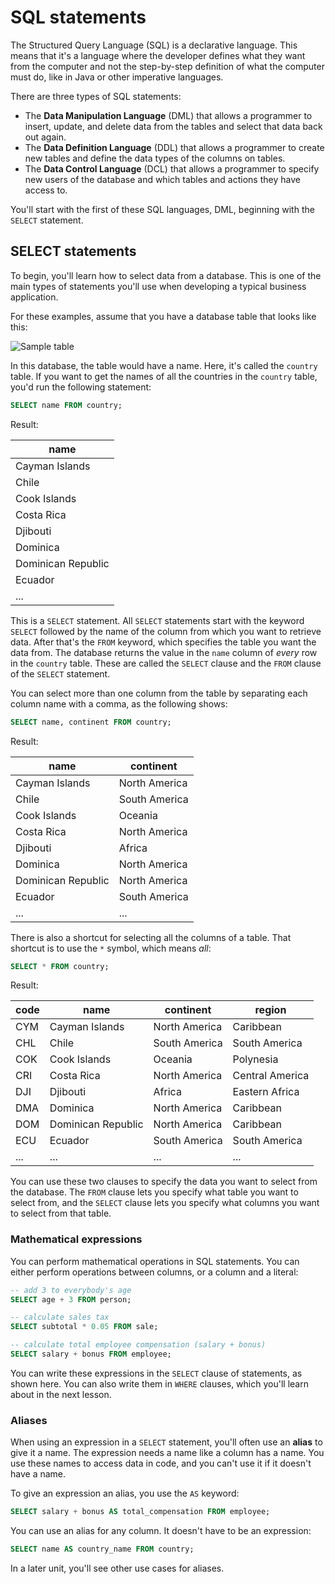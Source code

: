 # SQL statements

The Structured Query Language (SQL) is a declarative language. This means that it's a language where the developer defines what they want from the computer and not the step-by-step definition of what the computer must do, like in Java or other imperative languages.

There are three types of SQL statements:

-   The **Data Manipulation Language** (DML) that allows a programmer to insert, update, and delete data from the tables and select that data back out again.
-   The **Data Definition Language** (DDL) that allows a programmer to create new tables and define the data types of the columns on tables.
-   The **Data Control Language** (DCL) that allows a programmer to specify new users of the database and which tables and actions they have access to.

You'll start with the first of these SQL languages, DML, beginning with the `SELECT` statement.

## SELECT statements

To begin, you'll learn how to select data from a database. This is one of the main types of statements you'll use when developing a typical business application.

For these examples, assume that you have a database table that looks like this:

![Sample table](https://bootcamp-os-lms-prd-public.s3.us-west-2.amazonaws.com/content/3789ccf9832dfc978ffcb127bb3201fc.png)

In this database, the table would have a name. Here, it's called the `country` table. If you want to get the names of all the countries in the `country` table, you'd run the following statement:

```sql
SELECT name FROM country;
```

Result:

| **name**           |
| ------------------ |
| Cayman Islands     |
| Chile              |
| Cook Islands       |
| Costa Rica         |
| Djibouti           |
| Dominica           |
| Dominican Republic |
| Ecuador            |
| ...                |

This is a `SELECT` statement. All `SELECT` statements start with the keyword `SELECT` followed by the name of the column from which you want to retrieve data. After that's the `FROM` keyword, which specifies the table you want the data from. The database returns the value in the `name` column of _every_ row in the `country` table. These are called the `SELECT` clause and the `FROM` clause of the `SELECT` statement.

You can select more than one column from the table by separating each column name with a comma, as the following shows:

```sql
SELECT name, continent FROM country;
```

Result:

| **name**           | **continent** |
| ------------------ | ------------- |
| Cayman Islands     | North America |
| Chile              | South America |
| Cook Islands       | Oceania       |
| Costa Rica         | North America |
| Djibouti           | Africa        |
| Dominica           | North America |
| Dominican Republic | North America |
| Ecuador            | South America |
| ...                | ...           |

There is also a shortcut for selecting all the columns of a table. That shortcut is to use the `*` symbol, which means _all_:

```sql
SELECT * FROM country;
```

Result:

| **code** | **name**           | **continent** | **region**      |
| -------- | ------------------ | ------------- | --------------- |
| CYM      | Cayman Islands     | North America | Caribbean       |
| CHL      | Chile              | South America | South America   |
| COK      | Cook Islands       | Oceania       | Polynesia       |
| CRI      | Costa Rica         | North America | Central America |
| DJI      | Djibouti           | Africa        | Eastern Africa  |
| DMA      | Dominica           | North America | Caribbean       |
| DOM      | Dominican Republic | North America | Caribbean       |
| ECU      | Ecuador            | South America | South America   |
| ...      | ...                | ...           | ...             |

You can use these two clauses to specify the data you want to select from the database. The `FROM` clause lets you specify what table you want to select from, and the `SELECT` clause lets you specify what columns you want to select from that table.
### Mathematical expressions
You can perform mathematical operations in SQL statements. You can either perform operations between columns, or a column and a literal:

```sql
-- add 3 to everybody's age
SELECT age + 3 FROM person;

-- calculate sales tax
SELECT subtotal * 0.05 FROM sale;

-- calculate total employee compensation (salary + bonus)
SELECT salary + bonus FROM employee;
```

You can write these expressions in the `SELECT` clause of statements, as shown here. You can also write them in `WHERE` clauses, which you'll learn about in the next lesson.

### Aliases
When using an expression in a `SELECT` statement, you'll often use an **alias** to give it a name. The expression needs a name like a column has a name. You use these names to access data in code, and you can't use it if it doesn't have a name.

To give an expression an alias, you use the `AS` keyword:

```sql
SELECT salary + bonus AS total_compensation FROM employee;
```

You can use an alias for any column. It doesn't have to be an expression:

```sql
SELECT name AS country_name FROM country;
```

In a later unit, you'll see other use cases for aliases.